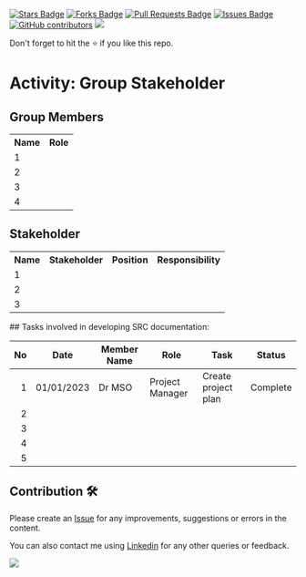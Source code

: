 
<a href="https://github.com/drshahizan/software-engineering/stargazers"><img src="https://img.shields.io/github/stars/drshahizan/software-engineering" alt="Stars Badge"/></a>
<a href="https://github.com/drshahizan/software-engineering/network/members"><img src="https://img.shields.io/github/forks/drshahizan/software-engineering" alt="Forks Badge"/></a>
<a href="https://github.com/drshahizan/software-engineering/pulls"><img src="https://img.shields.io/github/issues-pr/drshahizan/software-engineering" alt="Pull Requests Badge"/></a>
<a href="https://github.com/drshahizan/software-engineering/issues"><img src="https://img.shields.io/github/issues/drshahizan/software-engineering" alt="Issues Badge"/></a>
<a href="https://github.com/drshahizan/software-engineering/graphs/contributors"><img alt="GitHub contributors" src="https://img.shields.io/github/contributors/drshahizan/software-engineering?color=2b9348"></a>
![](https://visitor-badge.glitch.me/badge?page_id=drshahizan/software-engineering)

Don't forget to hit the :star: if you like this repo.

# Activity: Group Stakeholder

## Group Members
<table>
  <tr>
    <th>Name</th>
    <th>Role</th>
  </tr>
  <tr>
    <td>1</td>
    <td></td>
  </tr>
  <tr>
    <td>2</td>
    <td></td>
  </tr>
    <tr>
    <td>3</td>
    <td></td>
  </tr>
    <tr>
    <td>4</td>
    <td></td>
  </tr>
</table>

## Stakeholder
<table>
  <tr>
    <th>Name</th>
    <th>Stakeholder</th>
    <th>Position</th>
    <th>Responsibility</th>
  </tr>
  <tr>
    <td>1</td>
    <td></td>
    <td></td>
    <td></td>
  </tr>
    <tr>
    <td>2</td>
    <td></td>
    <td></td>
    <td></td>
  </tr>
    <tr>
    <td>3</td>
    <td></td>
    <td></td>
    <td></td>
  </tr>
</table>
## Tasks involved in developing SRC documentation:

| No | Date | Member Name | Role	| Task	| Status	| 
| -----:| ----- | ------ | ------ | ------ | ------ |
| 1 | 01/01/2023| Dr MSO | Project Manager | Create project plan | Complete |
| 2| | | | | 
| 3| | | | | 
| 4| | | | | 
| 5| | | | | 


## Contribution 🛠️
Please create an [Issue](https://github.com/drshahizan/software-engineering/issues) for any improvements, suggestions or errors in the content.

You can also contact me using [Linkedin](https://www.linkedin.com/in/drshahizan/) for any other queries or feedback.

![](https://visitor-badge.glitch.me/badge?page_id=drshahizan)

